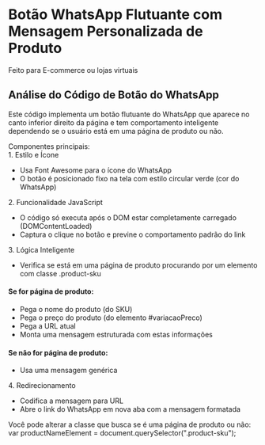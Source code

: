 <h1>Botão WhatsApp Flutuante com Mensagem Personalizada de Produto</h1>
<p>Feito para E-commerce ou lojas virtuais</p>
<h2>Análise do Código de Botão do WhatsApp</h2>
<p>Este código implementa um botão flutuante do WhatsApp que aparece no canto inferior direito da página e tem comportamento inteligente dependendo se o usuário está em uma página de produto ou não.</p>
Componentes principais:<br>
1. Estilo e Ícone
<ul> <li>Usa Font Awesome para o ícone do WhatsApp</li> <li>O botão é posicionado fixo na tela com estilo circular verde (cor do WhatsApp)</li> </ul>
2. Funcionalidade JavaScript
<ul> <li>O código só executa após o DOM estar completamente carregado (DOMContentLoaded)</li> <li>Captura o clique no botão e previne o comportamento padrão do link</li> </ul>
3. Lógica Inteligente
<ul> <li>Verifica se está em uma página de produto procurando por um elemento com classe .product-sku</li> </ul><h4>Se for página de produto:</h4> <ul> <li>Pega o nome do produto (do SKU)</li> <li>Pega o preço do produto (do elemento #variacaoPreco)</li> <li>Pega a URL atual</li> <li>Monta uma mensagem estruturada com estas informações</li> </ul><h4>Se não for página de produto:</h4> <ul> <li>Usa uma mensagem genérica</li> </ul>
4. Redirecionamento
<ul> <li>Codifica a mensagem para URL</li> <li>Abre o link do WhatsApp em nova aba com a mensagem formatada</li> </ul>

Você pode alterar a classe que busca se é uma página de produto ou não:<br>
var productNameElement = document.querySelector(".product-sku");
